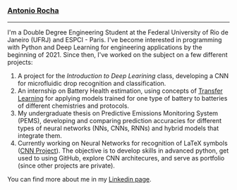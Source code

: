 ### [Antonio Rocha](https://antoniorochaaz.github.io)

---

I'm a Double Degree Engineering Student at the Federal University of Rio de
Janeiro (UFRJ) and ESPCI - Paris. I've become interested in programming with
Python and Deep Learning for engineering applications by the beginning of 2021.
Since then, I've worked on the subject on a few different projects:

1. A project for the *Introduction to Deep Learining* class, developing a CNN
   for microfluidic drop recognition and classification.
2. An internship on Battery Health estimation, using concepts of [Transfer Learning](https://en.wikipedia.org/wiki/Transfer_learning#:~:text=Transfer%20learning%20(TL)%20is%20a,when%20trying%20to%20recognize%20trucks.)
   for applying models trained for one type of battery to batteries of different chemistries and protocols.
3. My undergraduate thesis on Predictive Emissions Monitoring System (PEMS), developing and comparing
   prediction accuracies for different types of neural networks (NNs, CNNs, RNNs) and hybrid models
   that integrate them.
4. Currently working on Neural Networks for recognition of LaTeX symbols ([CNN Project](https://github.com/AntonioRochaAZ/CNN-Project)).
   The objective is to develop skills in advanced python, get used to using GitHub, explore CNN architecures,
   and serve as portfolio (since other projects are private).

You can find more about me in my [Linkedin page](https://www.linkedin.com/in/antonio-rocha-azevedo-9577b41a1/?locale=en_US>).

